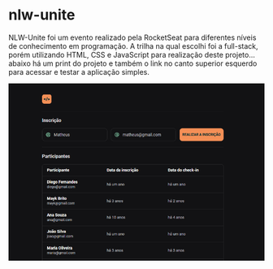# nlw-unite

NLW-Unite foi um evento realizado pela RocketSeat para diferentes níveis de conhecimento em programação. A trilha na qual escolhi foi a full-stack, porém utilizando HTML, CSS e JavaScript para realização deste projeto... abaixo há um print do projeto e também o link no canto superior esquerdo para acessar e testar a aplicação simples.

![NLW Unite Print](./img/nlw-unite-print.png "NLW Unite")